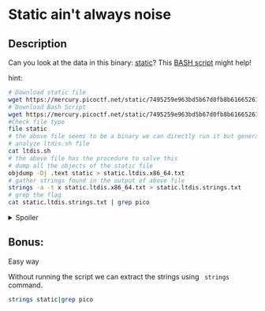 # Static ain't always noise
## Description
Can you look at the data in this binary: [static](https://mercury.picoctf.net/static/7495259e963bd5b67d0fb8b616652618/static)? This [BASH script](https://mercury.picoctf.net/static/7495259e963bd5b67d0fb8b616652618/ltdis.sh) might help!

hint:
```bash
# Download static file
wget https://mercury.picoctf.net/static/7495259e963bd5b67d0fb8b616652618/static
# Download Bash Script
wget https://mercury.picoctf.net/static/7495259e963bd5b67d0fb8b616652618/ltdis.sh
#Check file type
file static
# the above file seems to be a binary we can directly run it but generally we should not run a binary as it is since we don't know what it will do. For this challenge we can run the file
# analyze ltdis.sh file
cat ltdis.sh
# the above file has the procedure to solve this
# dump all the objects of the static file
objdump -Dj .text static > static.ltdis.x86_64.txt
# gather strings found in the output of above file
strings -a -t x static.ltdis.x86_64.txt > static.ltdis.strings.txt
# grep the flag
cat static.ltdis.strings.txt | grep pico
```

<details>
<summary>Spoiler</summary>

picoCTF{d15a5m_t34s3r_f6c48608}

</details>

## Bonus:
Easy way

Without running the script we can extract the strings using ``` strings``` command.
```bash
strings static|grep pico
```